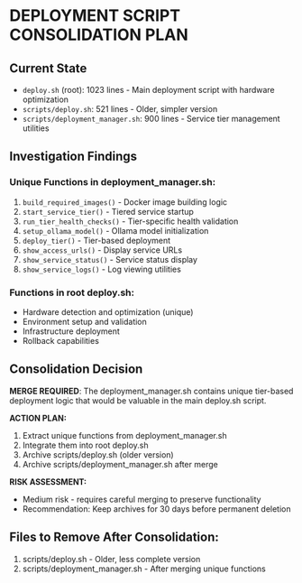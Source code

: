# DEPLOYMENT SCRIPT CONSOLIDATION PLAN

## Current State
- `deploy.sh` (root): 1023 lines - Main deployment script with hardware optimization
- `scripts/deploy.sh`: 521 lines - Older, simpler version
- `scripts/deployment_manager.sh`: 900 lines - Service tier management utilities

## Investigation Findings

### Unique Functions in deployment_manager.sh:
1. `build_required_images()` - Docker image building logic
2. `start_service_tier()` - Tiered service startup
3. `run_tier_health_checks()` - Tier-specific health validation
4. `setup_ollama_model()` - Ollama model initialization
5. `deploy_tier()` - Tier-based deployment
6. `show_access_urls()` - Display service URLs
7. `show_service_status()` - Service status display
8. `show_service_logs()` - Log viewing utilities

### Functions in root deploy.sh:
- Hardware detection and optimization (unique)
- Environment setup and validation
- Infrastructure deployment
- Rollback capabilities

## Consolidation Decision

**MERGE REQUIRED**: The deployment_manager.sh contains unique tier-based deployment logic that would be valuable in the main deploy.sh script.

**ACTION PLAN:**
1. Extract unique functions from deployment_manager.sh
2. Integrate them into root deploy.sh
3. Archive scripts/deploy.sh (older version)
4. Archive scripts/deployment_manager.sh after merge

**RISK ASSESSMENT:** 
- Medium risk - requires careful merging to preserve functionality
- Recommendation: Keep archives for 30 days before permanent deletion

## Files to Remove After Consolidation:
1. scripts/deploy.sh - Older, less complete version
2. scripts/deployment_manager.sh - After merging unique functions